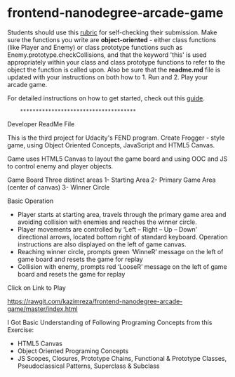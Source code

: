 frontend-nanodegree-arcade-game
===============================

Students should use this [rubric](https://review.udacity.com/#!/projects/2696458597/rubric) for self-checking their submission. Make sure the functions you write are **object-oriented** - either class functions (like Player and Enemy) or class prototype functions such as Enemy.prototype.checkCollisions, and that the keyword 'this' is used appropriately within your class and class prototype functions to refer to the object the function is called upon. Also be sure that the **readme.md** file is updated with your instructions on both how to 1. Run and 2. Play your arcade game.

For detailed instructions on how to get started, check out this [guide](https://docs.google.com/document/d/1v01aScPjSWCCWQLIpFqvg3-vXLH2e8_SZQKC8jNO0Dc/pub?embedded=true).

        *************************************
Developer ReadMe File

This is the third project for Udacity's FEND program. Create Frogger - style game, using Object Oriented Concepts, JavaScript and HTML5 Canvas.

Game uses HTML5 Canvas to layout the game board and using OOC and JS to control enemy and player objects.

Game Board
	Three distinct areas
1-	Starting Area
2-	 Primary Game Area (center of canvas)
3-	Winner Circle

Basic Operation
-	Player starts at starting area, travels through the primary game area and avoiding collision with enemies and reaches the winner circle. 
-	Player movements are controlled by ‘Left – Right – Up – Down’ directional arrows, located bottom right of standard keyboard. Operation instructions are also displayed on the left of game canvas.
-	Reaching winner circle, prompts green ‘WinneR’ message on the left of game board and resets the game for replay
-	Collision with enemy, prompts red ‘LooseR’ message on the left of game board and resets the game for replay

Click on Link to Play

https://rawgit.com/kazimreza/frontend-nanodegree-arcade-game/master/index.html


I Got Basic Understanding of Following Programing Concepts from this Exercise:
-	HTML5 Canvas
-	Object Oriented Programing Concepts
-	JS Scopes, Closures, Prototype Chains, Functional & Prototype Classes, Pseudoclassical Patterns, Superclass & Subclass

